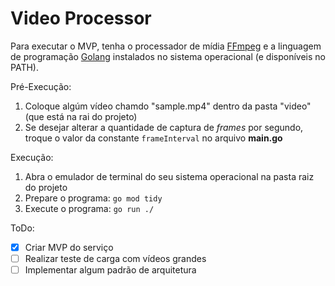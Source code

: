 # Video Processor

Para executar o MVP, tenha o processador de mídia [FFmpeg](https://www.ffmpeg.org/download.html) e a linguagem de programação [Golang](https://go.dev/dl/) instalados no sistema operacional (e disponíveis no PATH).

Pré-Execução:
1. Coloque algúm vídeo chamdo "sample.mp4" dentro da pasta "video" (que está na rai do projeto)
1. Se desejar alterar a quantidade de captura de _frames_ por segundo, troque o valor da constante `frameInterval` no arquivo **main.go**

Execução:
1. Abra o emulador de terminal do seu sistema operacional na pasta raiz do projeto
1. Prepare o programa:
	`go mod tidy`
1. Execute o programa:
	`go run ./`

ToDo:
- [x] Criar MVP do serviço
- [ ] Realizar teste de carga com vídeos grandes
- [ ] Implementar algum padrão de arquitetura
